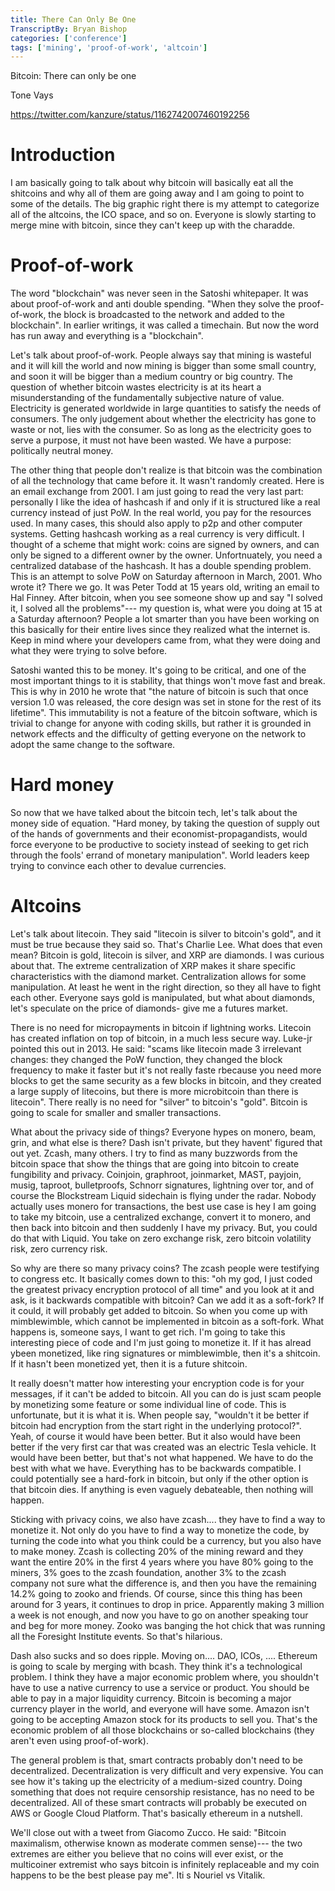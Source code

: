```yaml
---
title: There Can Only Be One
TranscriptBy: Bryan Bishop
categories: ['conference']
tags: ['mining', 'proof-of-work', 'altcoin']
---
```


Bitcoin: There can only be one

Tone Vays

<https://twitter.com/kanzure/status/1162742007460192256>

# Introduction

I am basically going to talk about why bitcoin will basically eat all the shitcoins and why all of them are going away and I am going to point to some of the details. The big graphic right there is my attempt to categorize all of the altcoins, the ICO space, and so on. Everyone is slowly starting to merge mine with bitcoin, since they can't keep up with the charadde.

# Proof-of-work

The word "blockchain" was never seen in the Satoshi whitepaper. It was about proof-of-work and anti double spending. "When they solve the proof-of-work, the block is broadcasted to the network and added to the blockchain". In earlier writings, it was called a timechain. But now the word has run away and everything is a "blockchain".

Let's talk about proof-of-work. People always say that mining is wasteful and it will kill the world and now mining is bigger than some small country, and soon it will be bigger than a medium country or big country. The question of whether bitcoin wastes electricity is at its heart a misunderstanding of the fundamentally subjective nature of value. Electricity is generated worldwide in large quantities to satisfy the needs of consumers. The only judgement about whether the electricity has gone to waste or not, lies with the consumer. So as long as the electricity goes to serve a purpose, it must not have been wasted. We have a purpose: politically neutral money.

The other thing that people don't realize is that bitcoin was the combination of all the technology that came before it. It wasn't randomly created. Here is an email exchange from 2001. I am just going to read the very last part: personally I like the idea of hashcash if and only if it is structured like a real currency instead of just PoW. In the real world, you pay for the resources used. In many cases, this should also apply to p2p and other computer systems. Getting hashcash working as a real currency is very difficult. I thought of a scheme that might work: coins are signed by owners, and can only be signed to a different owner by the owner. Unfortnuately, you need a centralized database of the hashcash. It has a double spending problem. This is an attempt to solve PoW on Saturday afternoon in March, 2001. Who wrote it? There we go. It was Peter Todd at 15 years old, writing an email to Hal Finney. After bitcoin, when you see someone show up and say "I solved it, I solved all the problems"--- my question is, what were you doing at 15 at a Saturday afternoon? People a lot smarter than you have been working on this basically for their entire lives since they realized what the internet is. Keep in mind where your developers came from, what they were doing and what they were trying to solve before.

Satoshi wanted this to be money. It's going to be critical, and one of the most important things to it is stability, that things won't move fast and break. This is why in 2010 he wrote that "the nature of bitcoin is such that once version 1.0 was released, the core design was set in stone for the rest of its lifetime". This immutability is not a feature of the bitcoin software, which is trivial to change for anyone with coding skills, but rather it is grounded in network effects and the difficulty of getting everyone on the network to adopt the same change to the software.

# Hard money

So now that we have talked about the bitcoin tech, let's talk about the money side of equation. "Hard money, by taking the question of supply out of the hands of governments and their economist-propagandists, would force everyone to be productive to society instead of seeking to get rich through the fools' errand of monetary manipulation". World leaders keep trying to convince each other to devalue currencies.

# Altcoins

Let's talk about litecoin. They said "litecoin is silver to bitcoin's gold", and it must be true because they said so. That's Charlie Lee. What does that even mean? Bitcoin is gold, litecoin is silver, and XRP are diamonds. I was curious about that. The extreme centralization of XRP makes it share specific characteristics with the diamond market. Centralization allows for some manipulation. At least he went in the right direction, so they all have to fight each other. Everyone says gold is manipulated, but what about diamonds, let's speculate on the price of diamonds- give me a futures market.

There is no need for micropayments in bitcoin if lightning works. Litecoin has created inflation on top of bitcoin, in a much less secure way. Luke-jr pointed this out in 2013. He said: "scams like litecoin made 3 irrelevant changes: they changed the PoW function, they changed the block frequency to make it faster but it's not really faste rbecause you need more blocks to get the same security as a few blocks in bitcoin, and they created a large supply of litecoins, but there is more microbitcoin than there is litecoin". There really is no need for "silver" to bitcoin's "gold". Bitcoin is going to scale for smaller and smaller transactions.

What about the privacy side of things? Everyone hypes on monero, beam, grin, and what else is there? Dash isn't private, but they havent' figured that out yet. Zcash, many others. I try to find as many buzzwords from the bitcoin space that show the things that are going into bitcoin to create fungibility and privacy. Coinjoin, graphroot, joinmarket, MAST, payjoin, musig, taproot, bulletproofs, Schnorr signatures, lightning over tor, and of course the Blockstream Liquid sidechain is flying under the radar. Nobody actually uses monero for transactions, the best use case is hey I am going to take my bitcoin, use a centralized exchange, convert it to monero, and then back into bitcoin and then suddenly I have my privacy. But, you could do that with Liquid. You take on zero exchange risk, zero bitcoin volatility risk, zero currency risk.

So why are there so many privacy coins? The zcash people were testifying to congress etc. It basically comes down to this: "oh my god, I just coded the greatest privacy encryption protocol of all time" and you look at it and ask, is it backwards compatible with bitcoin? Can we add it as a soft-fork? If it could, it will probably get added to bitcoin. So when you come up with mimblewimble, which cannot be implemented in bitcoin as a soft-fork. What happens is, someone says, I want to get rich. I'm going to take this interesting piece of code and I'm just going to monetize it. If it has alread ybeen monetized, like ring signatures or mimblewimble, then it's a shitcoin. If it hasn't been monetized yet, then it is a future shitcoin.

It really doesn't matter how interesting your encryption code is for your messages, if it can't be added to bitcoin. All you can do is just scam people by monetizing some feature or some individual line of code. This is unfortunate, but it is what it is. When people say, "wouldn't it be better if bitcoin had encryption from the start right in the underlying protocol?". Yeah, of course it would have been better. But it also would have been better if the very first car that was created was an electric Tesla vehicle. It would have been better, but that's not what happened. We have to do the best with what we have. Everything has to be backwards compatible. I could potentially see a hard-fork in bitcoin, but only if the other option is that bitcoin dies. If anything is even vaguely debateable, then nothing will happen.

Sticking with privacy coins, we also have zcash.... they have to find a way to monetize it. Not only do you have to find a way to monetize the code, by turning the code into what you think could be a currency, but you also have to make money. Zcash is collecting 20% of the mining reward and they want the entire 20% in the first 4 years where you have 80% going to the miners, 3% goes to the zcash foundation, another 3% to the zcash company not sure what the difference is, and then you have the remaining 14.2% going to zooko and friends. Of course, since this thing has been around for 3 years, it continues to drop in price. Apparently making 3 million a week is not enough, and now you have to go on another speaking tour and beg for more money. Zooko was banging the hot chick that was running all the Foresight Institute events. So that's hilarious.

Dash also sucks and so does ripple. Moving on.... DAO, ICOs, .... Ethereum is going to scale by merging with bcash. They think it's a technological problem. I think they have a major economic problem where, you shouldn't have to use a native currency to use a service or product. You should be able to pay in a major liquidity currency. Bitcoin is becoming a major currency player in the world, and everyone will have some. Amazon isn't going to be accepting Amazon stock for its products to sell you. That's the economic problem of all those blockchains or so-called blockchains (they aren't even using proof-of-work).

The general problem is that, smart contracts probably don't need to be decentralized. Decentralization is very difficult and very expensive. You can see how it's taking up the electricity of a medium-sized country. Doing something that does not require censorship resistance, has no need to be decentralized. All of these smart contracts will probably be executed on AWS or Google Cloud Platform. That's basically ethereum in a nutshell.

We'll close out with a tweet from Giacomo Zucco. He said: "Bitcoin maximalism, otherwise known as moderate commen sense)--- the two extremes are either you believe that no coins will ever exist, or the multicoiner extremist who says bitcoin is infinitely replaceable and my coin happens to be the best please pay me".  Iti s Nouriel vs Vitalik.


